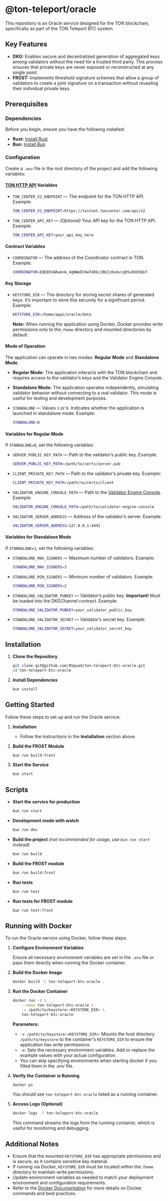 # @ton-teleport/oracle

This repository is an Oracle service designed for the TON blockchain, specifically as part of the TON Teleport BTC system.

## Key Features

- **DKG:** Enables secure and decentralized generation of aggregated keys among validators without the need for a trusted third party. This process ensures that private keys are never exposed or reconstructed at any single point.
- **FROST:** Implements threshold signature schemes that allow a group of validators to create a joint signature on a transaction without revealing their individual private keys.

## Prerequisites

### Dependencies

Before you begin, ensure you have the following installed:

- **Rust:** [Install Rust](https://www.rust-lang.org/tools/install)
- **Bun:** [Install Bun](https://bun.sh/)

### Configuration

Create a `.env` file in the root directory of the project and add the following variables:

#### [TON HTTP API](https://github.com/toncenter/ton-http-api) Variables

- `TON_CENTER_V2_ENDPOINT` — The endpoint for the TON HTTP API. Example:
    ```bash
    TON_CENTER_V2_ENDPOINT=https://testnet.toncenter.com/api/v2
    ```
- `TON_CENTER_API_KEY` — _(Optional)_ Your API key for the TON HTTP API. Example:
    ```bash
    TON_CENTER_API_KEY=your_api_key_here
    ```

#### Contract Variables

- `COORDINATOR` — The address of the Coordinator contract in TON. Example:
    ```bash
    COORDINATOR=EQDIEVARwkn6_4qNWeDlHwT40kzJBGIzKo4vcqRSvDUUS6bT
    ```

#### Key Storage

- `KEYSTORE_DIR` — The directory for storing secret shares of generated keys. It’s important to store this securely for a significant period. Example:
    ```bash
    KEYSTORE_DIR=/home/apps/oracle/data
    ```

  **Note:** When running the application using Docker, Docker provides write permissions only to the `/home` directory and mounted directories by default.

#### Mode of Operation

The application can operate in two modes: **Regular Mode** and **Standalone Mode**.

- **Regular Mode:** The application interacts with the TON blockchain and requires access to the validator’s keys and the Validator Engine Console.
- **Standalone Mode:** The application operates independently, simulating validator behavior without connecting to a real validator. This mode is useful for testing and development purposes.

- `STANDALONE` — Values `1` or `0`. Indicates whether the application is launched in standalone mode. Example:
    ```bash
    STANDALONE=0
    ```

#### Variables for Regular Mode

If `STANDALONE=0`, set the following variables:

- `SERVER_PUBLIC_KEY_PATH` — Path to the validator’s public key. Example:
    ```bash
    SERVER_PUBLIC_KEY_PATH=/path/to/certs/server.pub
    ```
- `CLIENT_PRIVATE_KEY_PATH` — Path to the validator’s private key. Example:
    ```bash
    CLIENT_PRIVATE_KEY_PATH=/path/to/certs/client
    ```
- `VALIDATOR_ENGINE_CONSOLE_PATH` — Path to the [Validator Engine Console](https://github.com/ton-blockchain/ton/tree/master/validator-engine-console). Example:
    ```bash
    VALIDATOR_ENGINE_CONSOLE_PATH=/path/to/validator-engine-console
    ```
- `VALIDATOR_SERVER_ADDRESS` — Address of the validator’s server. Example:
    ```bash
    VALIDATOR_SERVER_ADDRESS=127.0.0.1:4441
    ```

#### Variables for Standalone Mode

If `STANDALONE=1`, set the following variables:

- `STANDALONE_MAX_SIGNERS` — Maximum number of validators. Example:
    ```bash
    STANDALONE_MAX_SIGNERS=3
    ```
- `STANDALONE_MIN_SIGNERS` — Minimum number of validators. Example:
    ```bash
    STANDALONE_MIN_SIGNERS=2
    ```
- `STANDALONE_VALIDATOR_PUBKEY` — Validator’s public key. **Important!** Must be loaded into the DKGChannel contract. Example:
    ```bash
    STANDALONE_VALIDATOR_PUBKEY=your_validator_public_key
    ```
- `STANDALONE_VALIDATOR_SECRET` — Validator’s secret key. Example:
    ```bash
    STANDALONE_VALIDATOR_SECRET=your_validator_secret_key
    ```

## Installation

1. **Clone the Repository**
    ```bash
    git clone git@github.com:RSquad/ton-teleport-btc-oracle.git
    cd ton-teleport-btc-oracle
    ```

2. **Install Dependencies**
    ```bash
    bun install
    ```

## Getting Started

Follow these steps to set up and run the Oracle service:

1. **Installation**
    - Follow the instructions in the **Installation** section above.

2. **Build the FROST Module**
    ```bash
    bun run build:frost
    ```

3. **Start the Service**
    ```bash
    bun start
    ```

## Scripts

- **Start the service for production**
    ```bash
    bun run start
    ```

- **Development mode with watch**
    ```bash
    bun run dev
    ```

- **Build the project** _(not recommended for usage, use `bun run start` instead)_
    ```bash
    bun run build
    ```

- **Build the FROST module**
    ```bash
    bun run build:frost
    ```

- **Run tests**
    ```bash
    bun run test
    ```

- **Run tests for FROST module**
    ```bash
    bun run test:frost
    ```

## Running with Docker

To run the Oracle service using Docker, follow these steps:

1. **Configure Environment Variables**

   Ensure all necessary environment variables are set in the `.env` file or pass them directly when running the Docker container.

2. **Build the Docker Image**
    ```bash
    docker build -t ton-teleport-btc-oracle .
    ```

3. **Run the Docker Container**
    ```bash
    docker run -d \
        --name ton-teleport-btc-oracle \
        -v /path/to/keystore:<KEYSTORE_DIR> \
        ton-teleport-btc-oracle
    ```

   **Parameters:**
    - `-v /path/to/keystore:<KEYSTORE_DIR>`: Mounts the host directory `/path/to/keystore` to the container's `KEYSTORE_DIR` to ensure the application has write permissions.
    - `-e`: Sets the necessary environment variables. Add or replace the example values with your actual configuration.
    - You can skip specifying environments when starting docker if you filled them in the _.env_ file.

4. **Verify the Container is Running**
    ```bash
    docker ps
    ```
   You should see `ton-teleport-btc-oracle` listed as a running container.

5. **Access Logs (Optional)**
    ```bash
    docker logs -f ton-teleport-btc-oracle
    ```
   This command streams the logs from the running container, which is useful for monitoring and debugging.

## Additional Notes

- Ensure that the mounted `KEYSTORE_DIR` has appropriate permissions and is secure, as it contains sensitive key material.
- If running via Docker, `KEYSTORE_DIR` must be located within the `/home` directory to maintain write permissions.
- Update environment variables as needed to match your deployment environment and configuration requirements.
- Refer to the [Docker Documentation](https://docs.docker.com/) for more details on Docker commands and best practices.